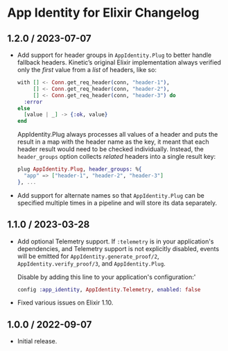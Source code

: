 # App Identity for Elixir Changelog

## 1.2.0 / 2023-07-07

- Add support for header groups in `AppIdentity.Plug` to better handle fallback
  headers. Kinetic’s original Elixir implementation always verified only the
  _first_ value from a _list_ of headers, like so:

  ```elixir
  with [] <- Conn.get_req_header(conn, "header-1"),
       [] <- Conn.get_req_header(conn, "header-2"),
       [] <- Conn.get_req_header(conn, "header-3") do
    :error
  else
    [value | _] -> {:ok, value}
  end
  ```

  AppIdentity.Plug always processes all values of a header and puts the result
  in a map with the header name as the key, it meant that each header result
  would need to be checked individually. Instead, the `header_groups` option
  collects _related_ headers into a single result key:

  ```elixir
  plug AppIdentity.Plug, header_groups: %{
    "app" => ["header-1", "header-2", "header-3"]
  }, ...
  ```

- Add support for alternate names so that `AppIdentity.Plug` can be specified
  multiple times in a pipeline and will store its data separately.

## 1.1.0 / 2023-03-28

- Add optional Telemetry support. If `:telemetry` is in your application's
  dependencies, and Telemetry support is not explicitly disabled, events will be
  emitted for `AppIdentity.generate_proof/2`, `AppIdentity.verify_proof/3`, and
  `AppIdentity.Plug`.

  Disable by adding this line to your application's configuration:'

  ```elixir
  config :app_identity, AppIdentity.Telemetry, enabled: false
  ```

- Fixed various issues on Elixir 1.10.

## 1.0.0 / 2022-09-07

- Initial release.
